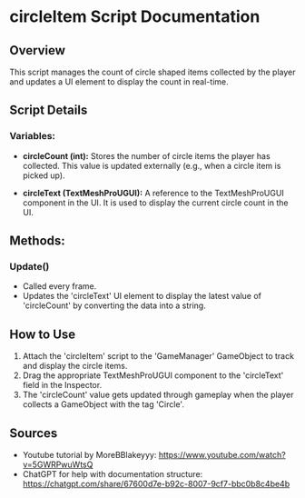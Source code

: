 # circleItem Script Documentation

## Overview
This script manages the count of circle shaped items collected by the player and updates a UI element to display the count in real-time.

## Script Details

### **Variables:**
- **circleCount (int):**
  Stores the number of circle items the player has collected. This value is updated externally (e.g., when a circle item is picked up).

- **circleText (TextMeshProUGUI):**
  A reference to the TextMeshProUGUI component in the UI. It is used to display the current circle count in the UI.

## Methods:

### **Update()**
- Called every frame.
- Updates the 'circleText' UI element to display the latest value of 'circleCount' by converting the data into a string.

## How to Use
1. Attach the 'circleItem' script to the 'GameManager' GameObject to track and display the circle items.
2. Drag the appropriate TextMeshProUGUI component to the 'circleText' field in the Inspector.
3. The 'circleCount' value gets updated through gameplay when the player collects a GameObject with the tag 'Circle'.

## Sources
- Youtube tutorial by MoreBBlakeyyy: https://www.youtube.com/watch?v=5GWRPwuWtsQ
- ChatGPT for help with documentation structure: https://chatgpt.com/share/67600d7e-b92c-8007-9cf7-bbc0b8c4be4b